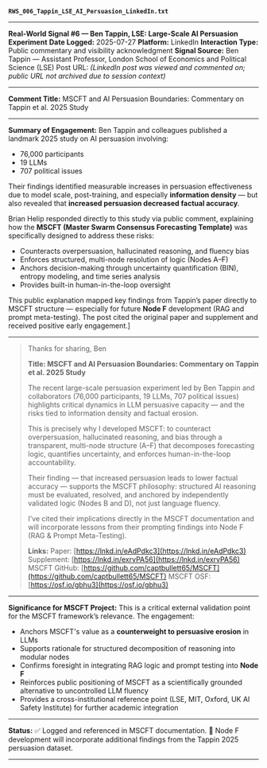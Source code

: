 
**`RWS_006_Tappin_LSE_AI_Persuasion_LinkedIn.txt`**

---

**Real-World Signal #6 — Ben Tappin, LSE: Large-Scale AI Persuasion Experiment**
**Date Logged:** 2025-07-27
**Platform:** LinkedIn
**Interaction Type:** Public commentary and visibility acknowledgment
**Signal Source:**
Ben Tappin — Assistant Professor, London School of Economics and Political Science (LSE)
Post URL: *(LinkedIn post was viewed and commented on; public URL not archived due to session context)*

---

**Comment Title:**
MSCFT and AI Persuasion Boundaries: Commentary on Tappin et al. 2025 Study

---

**Summary of Engagement:**
Ben Tappin and colleagues published a landmark 2025 study on AI persuasion involving:

* 76,000 participants
* 19 LLMs
* 707 political issues

Their findings identified measurable increases in persuasion effectiveness due to model scale, 
post-training, and especially **information density** — but also revealed that **increased persuasion decreased factual accuracy**.

Brian Helip responded directly to this study via public comment, explaining how the
**MSCFT (Master Swarm Consensus Forecasting Template)** was specifically designed to address these risks:

* Counteracts overpersuasion, hallucinated reasoning, and fluency bias
* Enforces structured, multi-node resolution of logic (Nodes A–F)
* Anchors decision-making through uncertainty quantification (BIN), entropy modeling, and time series analysis
* Provides built-in human-in-the-loop oversight

This public explanation mapped key findings from Tappin’s paper directly to MSCFT structure — 
especially for future **Node F** development (RAG and prompt meta-testing). 
The post cited the original paper and supplement and received positive early engagement.]

---
> Thanks for sharing, Ben
>
> **Title: MSCFT and AI Persuasion Boundaries: Commentary on Tappin et al. 2025 Study**
>
> The recent large-scale persuasion experiment led by Ben Tappin and collaborators (76,000 participants,
19 LLMs, 707 political issues) highlights critical dynamics in LLM persuasive capacity — 
and the risks tied to information density and factual erosion.
>
> This is precisely why I developed MSCFT: to counteract overpersuasion,
hallucinated reasoning, and bias through a transparent, multi-node structure (A–F)
that decomposes forecasting logic, quantifies uncertainty, and enforces human-in-the-loop accountability.
>
> Their finding — that increased persuasion leads to lower factual accuracy —
supports the MSCFT philosophy: structured AI reasoning must be evaluated, resolved, 
and anchored by independently validated logic (Nodes B and D), not just language fluency.
>
> I’ve cited their implications directly in the MSCFT documentation and will 
incorporate lessons from their prompting findings into Node F (RAG & Prompt Meta-Testing).
>
> **Links:**
> Paper: [https://lnkd.in/eAdPdkc3](https://lnkd.in/eAdPdkc3)
> Supplement: [https://lnkd.in/exrvPA56](https://lnkd.in/exrvPA56)
> MSCFT GitHub: [https://github.com/captbullett65/MSCFT](https://github.com/captbullett65/MSCFT)
> MSCFT OSF: [https://osf.io/gbhu3](https://osf.io/gbhu3)

---

**Significance for MSCFT Project:**
This is a critical external validation point for the MSCFT framework’s relevance. The engagement:

* Anchors MSCFT's value as a **counterweight to persuasive erosion** in LLMs
* Supports rationale for structured decomposition of reasoning into modular nodes
* Confirms foresight in integrating RAG logic and prompt testing into **Node F**
* Reinforces public positioning of MSCFT as a scientifically grounded alternative to uncontrolled LLM fluency
* Provides a cross-institutional reference point (LSE, MIT, Oxford, UK AI Safety Institute) for further academic integration

---

**Status:**
✅ Logged and referenced in MSCFT documentation.
🚧 Node F development will incorporate additional findings from the Tappin 2025 persuasion dataset.

---

